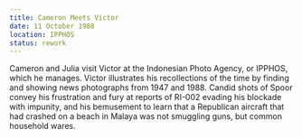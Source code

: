 ```yaml
---
title: Cameron Meets Victor
date: 11 October 1988
location: IPPHOS
status: rework
---
```


Cameron and Julia visit Victor at the Indonesian Photo Agency, or IPPHOS, which he manages. Victor  illustrates his recollections of the time by finding and showing news photographs from 1947 and 1988. Candid shots of Spoor convey his frustration and fury at reports of RI-002 evading his blockade with impunity, and his bemusement to learn that a Republican aircraft that had crashed on a beach in Malaya was not smuggling guns, but common household wares. 

  